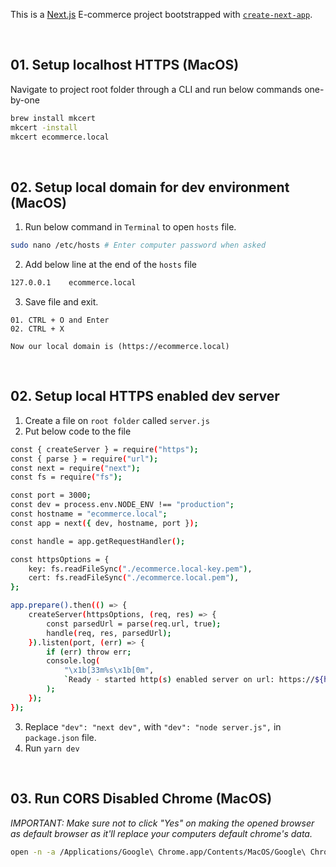 This is a [Next.js](https://nextjs.org/) E-commerce project bootstrapped with [`create-next-app`](https://github.com/vercel/next.js/tree/canary/packages/create-next-app).

<br />

## 01. Setup localhost HTTPS (MacOS)

Navigate to project root folder through a CLI and run below commands one-by-one

```bash
brew install mkcert
mkcert -install
mkcert ecommerce.local
```

<br />

## 02. Setup local domain for dev environment (MacOS)

01. Run below command in `Terminal` to open `hosts` file.

```bash
sudo nano /etc/hosts # Enter computer password when asked
```

02. Add below line at the end of the `hosts` file

```bash
127.0.0.1    ecommerce.local
```

03. Save file and exit. 

```
01. CTRL + O and Enter
02. CTRL + X
```

`Now our local domain is (https://ecommerce.local)`

<br />

## 02. Setup local HTTPS enabled dev server

1.  Create a file on `root folder` called `server.js`
2.  Put below code to the file

```bash
const { createServer } = require("https");
const { parse } = require("url");
const next = require("next");
const fs = require("fs");

const port = 3000;
const dev = process.env.NODE_ENV !== "production";
const hostname = "ecommerce.local";
const app = next({ dev, hostname, port });

const handle = app.getRequestHandler();

const httpsOptions = {
	key: fs.readFileSync("./ecommerce.local-key.pem"),
	cert: fs.readFileSync("./ecommerce.local.pem"),
};

app.prepare().then(() => {
	createServer(httpsOptions, (req, res) => {
		const parsedUrl = parse(req.url, true);
		handle(req, res, parsedUrl);
	}).listen(port, (err) => {
		if (err) throw err;
		console.log(
			"\x1b[33m%s\x1b[0m",
			`Ready - started http(s) enabled server on url: https://${hostname}:${port}`
		);
	});
});
```

3. Replace `"dev": "next dev",` with `"dev": "node server.js",` in `package.json` file.
4. Run `yarn dev`

<br />

## 03. Run CORS Disabled Chrome (MacOS)

_IMPORTANT: Make sure not to click "Yes" on making the opened browser as default browser as it'll replace your computers default chrome's data._

```bash
open -n -a /Applications/Google\ Chrome.app/Contents/MacOS/Google\ Chrome --args --user-data-dir="/tmp/chrome_dev_test" --disable-web-security
```
